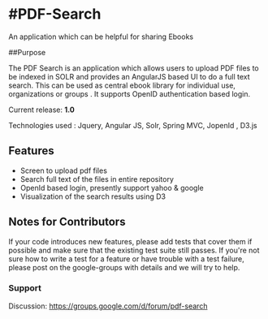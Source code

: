 #PDF-Search
==========

An application which can be helpful for sharing Ebooks


##Purpose

The PDF Search is an application which allows users to upload PDF files to be indexed in SOLR and provides an AngularJS based UI to do a full text search. This can be used as central ebook library for individual use, organizations or groups . It supports  OpenID authentication based login. 

Current release: **1.0**

Technologies used : Jquery, Angular JS, Solr, Spring MVC, JopenId , D3.js

## Features

* Screen to upload pdf files
* Search full text of the files in entire repository
* OpenId based login, presently support yahoo & google
* Visualization of the search results using D3 

## Notes for Contributors

If your code introduces new features, please add tests that cover them if possible and make sure that the existing test suite  still passes. If you're not sure how to write a test for a feature or have trouble with a test failure, please post on the google-groups with details and we will try to help. 





### Support

Discussion: https://groups.google.com/d/forum/pdf-search

